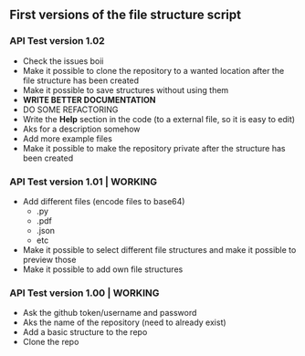 ## First versions of the file structure script

### API Test version 1.02
- Check the issues boii
- Make it possible to clone the repository to a wanted location after the file structure has been created
- Make it possible to save structures without using them
- **WRITE BETTER DOCUMENTATION**
- DO SOME REFACTORING
- Write the **Help** section in the code (to a external file, so it is easy to edit)
- Aks for a description somehow
- Add more example files
- Make it possible to make the repository private after the structure has been created

### API Test version 1.01 | WORKING
- Add different files (encode files to base64)
  - .py
  - .pdf
  - .json
  - etc
- Make it possible to select different file structures and make it possible to preview those
- Make it possible to add own file structures
### API Test version 1.00 | WORKING
- Ask the github token/username and password
- Aks the name of the repository (need to already exist)
- Add a basic structure to the repo
- Clone the repo
